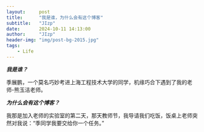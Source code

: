 ```yaml
---
layout:     post
title:      "我是谁，为什么会有这个博客"
subtitle:   "JIzp"
date:       2024-10-11 14:13:00
author:     "JIzp"
header-img: "img/post-bg-2015.jpg"
tags:
    - Life
---
```


***我是谁？***

季展鹏，一个莫名巧妙考进上海工程技术大学的同学，机缘巧合下遇到了我的老师-熊玉洁老师。

***为什么会有这个博客？***

我那是加入老师的实验室的第二天，那天教师节，我导请我们吃饭，饭桌上老师突然对我说：“季同学我要交给你一个任务。”

